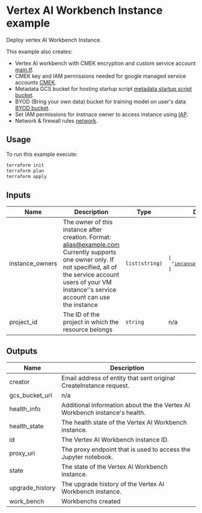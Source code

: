 # Vertex AI Workbench Instance example
Deploy vertex AI Workbench Instance.

This example also creates:
- Vertex AI workbench with CMEK encryption and custom service account [main.tf](./main.tf).
- CMEK key and IAM permissions needed for google managed service accounts [CMEK](./kms.tf).
- Metadata GCS bucket for hosting startup script [metadata startup script bucket](./metadata_gcs.tf).
- BYOD (Bring your own data) bucket for training model on user's data [BYOD bucket](./byod_gcs.tf).
- Set IAM permissions for instnace owner to access instance using [IAP](./iap.tf).
- Network & firewall rules [network](./network.tf).


## Usage

To run this example execute:


```bash
terraform init
terraform plan
terraform apply
```
<!-- BEGINNING OF PRE-COMMIT-TERRAFORM DOCS HOOK -->
## Inputs

| Name | Description | Type | Default | Required |
|------|-------------|------|---------|:--------:|
| instance\_owners | The owner of this instance after creation. Format: alias@example.com Currently supports one owner only. If not specified, all of the service account users of your VM instance''s service account can use the instance | `list(string)` | <pre>[<br>  "imrannayer@google.com"<br>]</pre> | no |
| project\_id | The ID of the project in which the resource belongs | `string` | n/a | yes |

## Outputs

| Name | Description |
|------|-------------|
| creator | Email address of entity that sent original CreateInstance request. |
| gcs\_bucket\_url | n/a |
| health\_info | Additional information about the the Vertex AI Workbench instance's health. |
| health\_state | The health state of the Vertex AI Workbench instance. |
| id | The Vertex AI Workbench instance ID. |
| proxy\_uri | The proxy endpoint that is used to access the Jupyter notebook. |
| state | The state of the Vertex AI Workbench instance. |
| upgrade\_history | The upgrade history of the Vertex AI Workbench instance. |
| work\_bench | Workbenchs created |

<!-- END OF PRE-COMMIT-TERRAFORM DOCS HOOK -->

